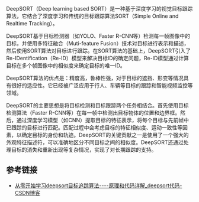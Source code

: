 
DeepSORT（Deep learning based SORT）是一种基于深度学习的视觉目标跟踪算法，它结合了深度学习和传统的目标跟踪算法SORT（Simple Online and Realtime Tracking）。

DeepSORT基于目标检测器（如YOLO、Faster R-CNN等）检测每一帧图像中的目标，并使用多特征融合（Muti-feature Fusion）技术对目标进行表示和描述，然后使用SORT算法对目标进行跟踪。在SORT算法的基础上，DeepSORT引入了Re-IDentification（Re-ID）模型来解决目标ID的确定问题，Re-ID模型通过计算目标在多个帧图像中的相似度来确定目标的唯一ID。

DeepSORT算法的优点是：精度高，鲁棒性强，对于目标的遮挡、形变等情况具有很好的适应性。它已经被广泛应用于行人、车辆等目标的跟踪和智能视频监控等领域。


DeepSORT的主要思想是将目标检测和目标跟踪两个任务相结合。首先使用目标检测算法（Faster R-CNN等）在每一帧中检测出目标物体的位置和边界框。然后，通过深度学习模型（如CNN）提取目标的特征表示，将每个目标与先前帧中已跟踪的目标进行匹配。匹配过程中会考虑目标的特征相似度、运动一致性等因素，以确定目标的身份和轨迹。DeepSORT的关键贡献之一是使用了一个强大的外观特征描述符，可以准确地区分不同目标之间的相似度。DeepSORT还通过处理目标的消失和重新出现等复杂情况，实现了对长期跟踪的支持。




##  参考链接
- [从零开始学习deepsort目标追踪算法----原理和代码详解_deepsort代码-CSDN博客](https://blog.csdn.net/weixin_45303602/article/details/132721845)